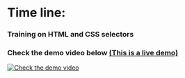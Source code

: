 # Time line:
### Training on HTML and CSS selectors
### Check the demo video below [(This is a live demo)](https://ahmedelgaidi.github.io/time-line/)
[![Check the demo video](https://res.cloudinary.com/dvmkzbrcs/image/upload/v1648034799/github%20photos%20and%20logos/time_line_s8ir60.png)](https://clipchamp.com/watch/PhU2qncfi54)
